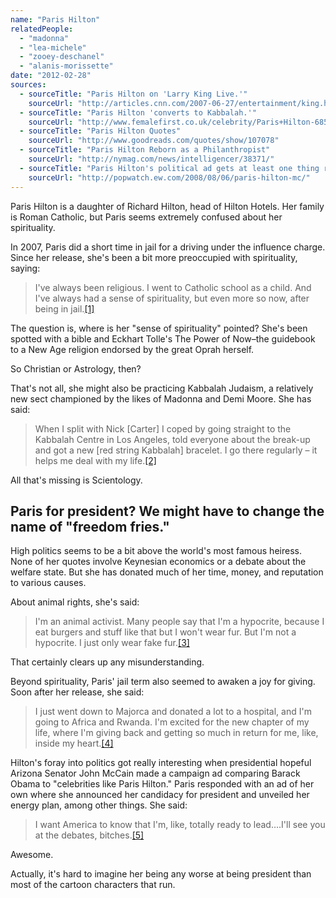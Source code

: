 ```yaml
---
name: "Paris Hilton"
relatedPeople:
  - "madonna"
  - "lea-michele"
  - "zooey-deschanel"
  - "alanis-morissette"
date: "2012-02-28"
sources:
  - sourceTitle: "Paris Hilton on 'Larry King Live.'"
    sourceUrl: "http://articles.cnn.com/2007-06-27/entertainment/king.hilton.transcript_1_first-post-jail-interview-celebutante-larry-king-live/14?_s=PM:SHOWBIZ"
  - sourceTitle: "Paris Hilton 'converts to Kabbalah.'"
    sourceUrl: "http://www.femalefirst.co.uk/celebrity/Paris+Hilton-685.html"
  - sourceTitle: "Paris Hilton Quotes"
    sourceUrl: "http://www.goodreads.com/quotes/show/107078"
  - sourceTitle: "Paris Hilton Reborn as a Philanthropist"
    sourceUrl: "http://nymag.com/news/intelligencer/38371/"
  - sourceTitle: "Paris Hilton's political ad gets at least one thing right"
    sourceUrl: "http://popwatch.ew.com/2008/08/06/paris-hilton-mc/"
---
```


Paris Hilton is a daughter of Richard Hilton, head of Hilton Hotels. Her family is Roman Catholic, but Paris seems extremely confused about her spirituality.

In 2007, Paris did a short time in jail for a driving under the influence charge. Since her release, she's been a bit more preoccupied with spirituality, saying:

>I've always been religious. I went to Catholic school as a child. And I've always had a sense of spirituality, but even more so now, after being in jail.<a class="source-citation" href="http://articles.cnn.com/2007-06-27/entertainment/king.hilton.transcript_1_first-post-jail-interview-celebutante-larry-king-live/14?_s=PM:SHOWBIZ" title="Paris Hilton on &apos;Larry King Live.&apos;">[1]</a>

The question is, where is her "sense of spirituality" pointed? She's been spotted with a bible and Eckhart Tolle's The Power of Now–the guidebook to a New Age religion endorsed by the great Oprah herself.

So Christian or Astrology, then?

That's not all, she might also be practicing Kabbalah Judaism, a relatively new sect championed by the likes of Madonna and Demi Moore. She has said:

>When I split with Nick [Carter] I coped by going straight to the Kabbalah Centre in Los Angeles, told everyone about the break-up and got a new [red string Kabbalah] bracelet. I go there regularly – it helps me deal with my life.<a class="source-citation" href="http://www.femalefirst.co.uk/celebrity/Paris+Hilton-685.html" title="Paris Hilton &apos;converts to Kabbalah.&apos;">[2]</a>

All that's missing is Scientology.


## Paris for president? We might have to change the name of "freedom fries."

High politics seems to be a bit above the world's most famous heiress. None of her quotes involve Keynesian economics or a debate about the welfare state. But she has donated much of her time, money, and reputation to various causes.

About animal rights, she's said:

>I'm an animal activist. Many people say that I'm a hypocrite, because I eat burgers and stuff like that but I won't wear fur. But I'm not a hypocrite. I just only wear fake fur.<a class="source-citation" href="http://www.goodreads.com/quotes/show/107078" title="Paris Hilton Quotes">[3]</a>

That certainly clears up any misunderstanding.

Beyond spirituality, Paris' jail term also seemed to awaken a joy for giving. Soon after her release, she said:

>I just went down to Majorca and donated a lot to a hospital, and I'm going to Africa and Rwanda. I'm excited for the new chapter of my life, where I'm giving back and getting so much in return for me, like, inside my heart.<a class="source-citation" href="http://nymag.com/news/intelligencer/38371/" title="Paris Hilton Reborn as a Philanthropist">[4]</a>

Hilton's foray into politics got really interesting when presidential hopeful Arizona Senator John McCain made a campaign ad comparing Barack Obama to "celebrities like Paris Hilton." Paris responded with an ad of her own where she announced her candidacy for president and unveiled her energy plan, among other things. She said:

>I want America to know that I'm, like, totally ready to lead….I'll see you at the debates, bitches.<a class="source-citation" href="http://popwatch.ew.com/2008/08/06/paris-hilton-mc/" title="Paris Hilton&apos;s political ad gets at least one thing right">[5]</a>

Awesome.

Actually, it's hard to imagine her being any worse at being president than most of the cartoon characters that run.